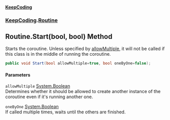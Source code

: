 #### [KeepCoding](index.md 'index')
### [KeepCoding](KeepCoding.md 'KeepCoding').[Routine](Routine.md 'KeepCoding.Routine')
## Routine.Start(bool, bool) Method
Starts the coroutine. Unless specified by [allowMultiple](Routine.Start.8GQCDbxvuHyah+YpGO86oQ.md#KeepCoding.Routine.Start(bool.bool).allowMultiple 'KeepCoding.Routine.Start(bool, bool).allowMultiple'), it will not be called if this class is in the middle of running the coroutine.  
```csharp
public void Start(bool allowMultiple=true, bool oneByOne=false);
```
#### Parameters
<a name='KeepCoding.Routine.Start(bool.bool).allowMultiple'></a>
`allowMultiple` [System.Boolean](https://docs.microsoft.com/en-us/dotnet/api/System.Boolean 'System.Boolean')  
Determines whether it should be allowed to create another instance of the coroutine even if it's running another one.
  
<a name='KeepCoding.Routine.Start(bool.bool).oneByOne'></a>
`oneByOne` [System.Boolean](https://docs.microsoft.com/en-us/dotnet/api/System.Boolean 'System.Boolean')  
If called multiple times, waits until the others are finished.
  
